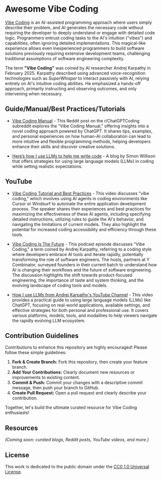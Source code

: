 # Awesome Vibe Coding

[Vibe Coding](https://en.wikipedia.org/wiki/Vibe_coding) is an AI-assisted programming approach where users simply describe their problem, and AI generates the necessary code without requiring the developer to deeply understand or engage with detailed code logic. Programmers entrust coding tasks to the AI's intuition ("vibes") and capabilities, often ignoring detailed implementations. This magical-like experience allows even inexperienced programmers to build software solutions previously requiring extensive development teams, challenging traditional assumptions of software engineering complexity.

The term **"Vibe Coding"** was coined by AI researcher Andrej Karpathy in February 2025. Karpathy described using advanced voice-recognition technologies such as *SuperWhisper* to interact passively with AI, relying entirely on AI's intuitive coding abilities. He emphasized a hands-off approach, primarily instructing and observing outcomes, and only intervening when necessary.

## Guide/Manual/Best Practices/Tutorials

- [Vibe Coding Manual](https://www.reddit.com/r/ChatGPTCoding/comments/1j5l4xw/vibe_coding_manual/) - This Reddit post on the r/ChatGPTCoding subreddit explores the “Vibe Coding Manual,” offering insights into a novel coding approach powered by ChatGPT. It shares tips, examples, and personal experiences on how human-AI collaboration can lead to more intuitive and flexible programming methods, helping developers enhance their skills and discover creative solutions.

- [Here’s how I use LLMs to help me write code](https://simonwillison.net/2025/Mar/11/using-llms-for-code/#set-reasonable-expectations) - A blog by Simon Willison that offers strategies for using large language models (LLMs) in coding while setting realistic expectations.


## YouTube
- [Vibe Coding Tutorial and Best Practices](https://www.youtube.com/watch?v=YWwS911iLhg&t=907s) - This video discusses "vibe coding," which involves using AI agents in coding environments like Cursor or Windsurf to automate the entire application development process. The speaker shares their experiences and best practices for maximizing the effectiveness of these AI agents, including specifying detailed instructions, utilizing rules to guide the AI's behavior, and navigating the limitations of current models. They also highlight the potential for increased coding accessibility and efficiency through these tools.

- [Vibe Coding Is The Future](https://www.youtube.com/watch?v=IACHfKmZMr8&t=1606s) - This podcast episode discusses "Vibe Coding," a term coined by Andrej Karpathy, referring to a coding style where developers embrace AI tools and iterate rapidly, potentially transforming the role of software engineers. The hosts, partners at Y Combinator, surveyed founders in their current batch to understand how AI is changing their workflows and the future of software engineering. The discussion highlights the shift towards product-focused engineering, the importance of taste and system thinking, and the evolving landscape of coding tools and models.

- [How I use LLMs from Andrej Karpathy's YouTube Channel](https://www.youtube.com/watch?v=EWvNQjAaOHw) - This video provides a practical guide to using large language models (LLMs) like ChatGPT, focusing on real-world applications, available settings, and effective strategies for both personal and professional use. It covers various platforms, models, tools, and modalities to help viewers navigate the rapidly evolving LLM ecosystem.



## Contribution Guidelines

Contributions to enhance this repository are highly encouraged! Please follow these simple guidelines:

1. **Fork & Create Branch:** Fork this repository, then create your feature branch.
2. **Add Your Contributions:** Clearly document new resources or improvements to existing content.
3. **Commit & Push:** Commit your changes with a descriptive commit message, then push your branch to GitHub.
4. **Create Pull Request:** Open a pull request and clearly describe your contribution.

Together, let's build the ultimate curated resource for Vibe Coding enthusiasts!

## Resources

*(Coming soon: curated blogs, Reddit posts, YouTube videos, and more.)*

## License

This work is dedicated to the public domain under the [CC0 1.0 Universal License](https://creativecommons.org/publicdomain/zero/1.0/).